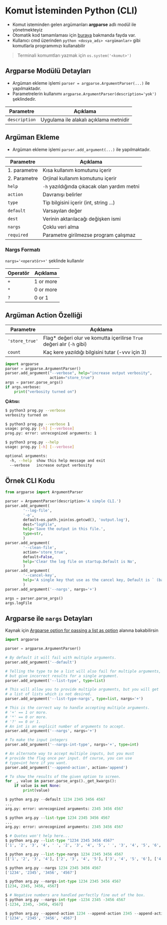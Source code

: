 # Komut İsteminden Python (CLI)

- Komut isteminden gelen argümanları **argparse** adlı modül ile yönetmekteyiz
- Otomatik kod tamamlaması için [buraya](https://stackoverflow.com/a/15289025/9770490) bakmanda fayda var.
- Kullanıcı cmd üzerinden `python <dosya_adı> <argümanlar>` gibi komutlarla programımızı kullanabilir

> Terminali komumtları yazmak için `os.system('<komut>')`

## Argparse Modülü Detayları

- Argüman ekleme işlemi `parser = argparse.ArgumentParser(...)` ile yapılmaktadır.
- Parametrelerin kullanımı `argparse.ArgumentParser(description='yok')` şeklindedir.

| Parametre     | Açıklama                               |
| ------------- | -------------------------------------- |
| `description` | Uygulama ile alakalı açıklama metnidir |

## Argüman Ekleme

- Argüman ekleme işlemi `parser.add_argument(...)` ile yapılmaktadır.

| Parametre    | Açıklama                                    |
| ------------ | ------------------------------------------- |
| 1. parametre | Kısa kullanım komutunu içerir               |
| 2. Parametre | Orjinal kullanım komutunu içerir            |
| `help`       | `-h` yazıldığında çıkacak olan yardım metni |
| `action`     | Davranışı belirler                          |
| `type`       | Tip bilgisini içerir (int, string ...)      |
| `default`    | Varsayılan değer                            |
| `dest`       | Verinin aktarılacağı değişken ismi          |
| `nargs`      | Çoklu veri alma                             |
| `required`   | Parametre girilmezse program çalışmaz       |

### Nargs Formatı

`nargs='<operatör>+'` şeklinde kullanılır

| Operatör | Açıklama  |
| -------- | --------- |
| `+`      | 1 or more |
| `*`      | 0 or more |
| `?`      | 0 or 1    |

## Argüman Action Özelliği

| Parametre      | Açıklama                                                                |
| -------------- | ----------------------------------------------------------------------- |
| `'store_true'` | Flag\* değeri olur ve komutta içerilirse `True` değeri alır (`-h` gibi) |
| `count`        | Kaç kere yazıldığı bilgisini tutar (-vvv için 3)                        |

```python
import argparse
parser = argparse.ArgumentParser()
parser.add_argument("--verbose", help="increase output verbosity",
                    action="store_true")
args = parser.parse_args()
if args.verbose:
    print("verbosity turned on")
```

**Çıktısı:**

```sh
$ python3 prog.py --verbose
verbosity turned on

$ python3 prog.py --verbose 1
usage: prog.py [-h] [--verbose]
prog.py: error: unrecognized arguments: 1

$ python3 prog.py --help
usage: prog.py [-h] [--verbose]

optional arguments:
  -h, --help  show this help message and exit
  --verbose   increase output verbosity
```

## Örnek CLI Kodu

```python
from argparse import ArgumentParser

parser = ArgumentParser(description='A simple CLI.')
parser.add_argument(
        '--log-file',
        '-o',
        default=os.path.join(os.getcwd(), 'output.log'),
        dest="logFile",
        help='Save the output in this file.',
        type=str,
        )
parser.add_argument(
        '--clean-file',
        action='store_true',
        default=False,
        help='Clear the log file on startup.Default is No',
        )
parser.add_argument(
        '--cancel-key',
        help='A single key that use as the cancel key, Default is ` (backtick)',
        )
parser.add_argument('--nargs', nargs='+')

args = parser.parse_args()
args.logFile
```

## Argparse ile `nargs` Detayları

Kaynak için [Argparse option for passing a list as option](https://stackoverflow.com/a/15753721/9770490) alanına bakabilirsin

```py
import argparse

parser = argparse.ArgumentParser()

# By default it will fail with multiple arguments.
parser.add_argument('--default')

# Telling the type to be a list will also fail for multiple arguments,
# but give incorrect results for a single argument.
parser.add_argument('--list-type', type=list)

# This will allow you to provide multiple arguments, but you will get
# a list of lists which is not desired.
parser.add_argument('--list-type-nargs', type=list, nargs='+')

# This is the correct way to handle accepting multiple arguments.
# '+' == 1 or more.
# '*' == 0 or more.
# '?' == 0 or 1.
# An int is an explicit number of arguments to accept.
parser.add_argument('--nargs', nargs='+')

# To make the input integers
parser.add_argument('--nargs-int-type', nargs='+', type=int)

# An alternate way to accept multiple inputs, but you must
# provide the flag once per input. Of course, you can use
# type=int here if you want.
parser.add_argument('--append-action', action='append')

# To show the results of the given option to screen.
for _, value in parser.parse_args()._get_kwargs():
    if value is not None:
        print(value)
```

```py
$ python arg.py --default 1234 2345 3456 4567
...
arg.py: error: unrecognized arguments: 2345 3456 4567

$ python arg.py --list-type 1234 2345 3456 4567
...
arg.py: error: unrecognized arguments: 2345 3456 4567

$ # Quotes won't help here... 
$ python arg.py --list-type "1234 2345 3456 4567"
['1', '2', '3', '4', ' ', '2', '3', '4', '5', ' ', '3', '4', '5', '6', ' ', '4', '5', '6', '7']

$ python arg.py --list-type-nargs 1234 2345 3456 4567
[['1', '2', '3', '4'], ['2', '3', '4', '5'], ['3', '4', '5', '6'], ['4', '5', '6', '7']]

$ python arg.py --nargs 1234 2345 3456 4567
['1234', '2345', '3456', '4567']

$ python arg.py --nargs-int-type 1234 2345 3456 4567
[1234, 2345, 3456, 4567]

$ # Negative numbers are handled perfectly fine out of the box.
$ python arg.py --nargs-int-type -1234 2345 -3456 4567
[-1234, 2345, -3456, 4567]

$ python arg.py --append-action 1234 --append-action 2345 --append-action 3456 --append-action 4567
['1234', '2345', '3456', '4567']
```

